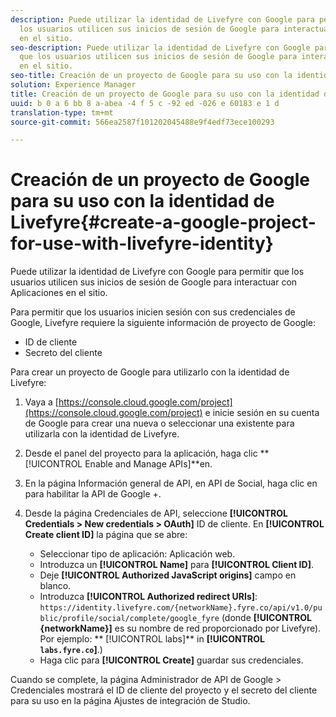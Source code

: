 ```yaml
---
description: Puede utilizar la identidad de Livefyre con Google para permitir que
  los usuarios utilicen sus inicios de sesión de Google para interactuar con Aplicaciones
  en el sitio.
seo-description: Puede utilizar la identidad de Livefyre con Google para permitir
  que los usuarios utilicen sus inicios de sesión de Google para interactuar con Aplicaciones
  en el sitio.
seo-title: Creación de un proyecto de Google para su uso con la identidad de Livefyre
solution: Experience Manager
title: Creación de un proyecto de Google para su uso con la identidad de Livefyre
uuid: b 0 a 6 bb 8 a-abea -4 f 5 c -92 ed -026 e 60183 e 1 d
translation-type: tm+mt
source-git-commit: 566ea2587f101202045488e9f4edf73ece100293

---
```



# Creación de un proyecto de Google para su uso con la identidad de Livefyre{#create-a-google-project-for-use-with-livefyre-identity}

Puede utilizar la identidad de Livefyre con Google para permitir que los usuarios utilicen sus inicios de sesión de Google para interactuar con Aplicaciones en el sitio.

Para permitir que los usuarios inicien sesión con sus credenciales de Google, Livefyre requiere la siguiente información de proyecto de Google:

* ID de cliente
* Secreto del cliente

Para crear un proyecto de Google para utilizarlo con la identidad de Livefyre:

1. Vaya a [https://console.cloud.google.com/project](https://console.cloud.google.com/project) e inicie sesión en su cuenta de Google para crear una nueva o seleccionar una existente para utilizarla con la identidad de Livefyre.
1. Desde el panel del proyecto para la aplicación, haga clic **[!UICONTROL Enable and Manage APIs]**en.
1. En la página Información general de API, en API de Social, haga clic en para habilitar la API de Google +.
1. Desde la página Credenciales de API, seleccione **[!UICONTROL Credentials > New credentials > OAuth]** ID de cliente. En **[!UICONTROL Create client ID]** la página que se abre:

   * Seleccionar tipo de aplicación: Aplicación web.
   * Introduzca un **[!UICONTROL Name]** para **[!UICONTROL Client ID]**.
   * Deje **[!UICONTROL Authorized JavaScript origins]** campo en blanco.
   * Introduzca **[!UICONTROL Authorized redirect URIs]**: `https://identity.livefyre.com/{networkName}.fyre.co/api/v1.0/public/profile/social/complete/google_fyre` (donde **[!UICONTROL {networkName}]** es su nombre de red proporcionado por Livefyre). Por ejemplo: ** [!UICONTROL labs]** in **[!UICONTROL `labs.fyre.co`]**.)
   * Haga clic para **[!UICONTROL Create]** guardar sus credenciales.

Cuando se complete, la página Administrador de API de Google > Credenciales mostrará el ID de cliente del proyecto y el secreto del cliente para su uso en la página Ajustes de integración de Studio.
